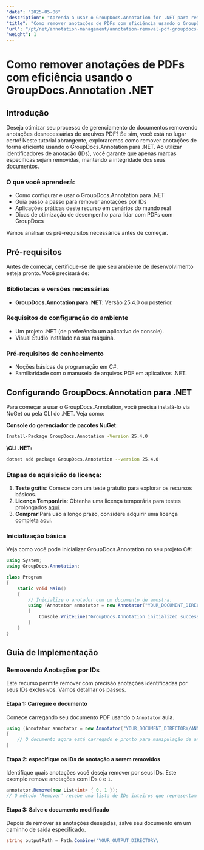 ```yaml
---
"date": "2025-05-06"
"description": "Aprenda a usar o GroupDocs.Annotation for .NET para remover anotações por ID, otimizando seu processo de gerenciamento de documentos com este guia abrangente."
"title": "Como remover anotações de PDFs com eficiência usando o GroupDocs.Annotation .NET"
"url": "/pt/net/annotation-management/annotation-removal-pdf-groupdocs-dotnet-guide/"
"weight": 1
---
```


# Como remover anotações de PDFs com eficiência usando o GroupDocs.Annotation .NET

## Introdução

Deseja otimizar seu processo de gerenciamento de documentos removendo anotações desnecessárias de arquivos PDF? Se sim, você está no lugar certo! Neste tutorial abrangente, exploraremos como remover anotações de forma eficiente usando o GroupDocs.Annotation para .NET. Ao utilizar identificadores de anotação (IDs), você garante que apenas marcas específicas sejam removidas, mantendo a integridade dos seus documentos.

### O que você aprenderá:
- Como configurar e usar o GroupDocs.Annotation para .NET
- Guia passo a passo para remover anotações por IDs
- Aplicações práticas deste recurso em cenários do mundo real
- Dicas de otimização de desempenho para lidar com PDFs com GroupDocs

Vamos analisar os pré-requisitos necessários antes de começar.

## Pré-requisitos

Antes de começar, certifique-se de que seu ambiente de desenvolvimento esteja pronto. Você precisará de:

### Bibliotecas e versões necessárias
- **GroupDocs.Annotation para .NET**: Versão 25.4.0 ou posterior.

### Requisitos de configuração do ambiente
- Um projeto .NET (de preferência um aplicativo de console).
- Visual Studio instalado na sua máquina.

### Pré-requisitos de conhecimento
- Noções básicas de programação em C#.
- Familiaridade com o manuseio de arquivos PDF em aplicativos .NET.

## Configurando GroupDocs.Annotation para .NET

Para começar a usar o GroupDocs.Annotation, você precisa instalá-lo via NuGet ou pela CLI do .NET. Veja como:

**Console do gerenciador de pacotes NuGet:**
```bash
Install-Package GroupDocs.Annotation -Version 25.4.0
```

**\CLI .NET:**
```bash
dotnet add package GroupDocs.Annotation --version 25.4.0
```

### Etapas de aquisição de licença:
1. **Teste grátis**: Comece com um teste gratuito para explorar os recursos básicos.
2. **Licença Temporária**: Obtenha uma licença temporária para testes prolongados [aqui](https://purchase.groupdocs.com/temporary-license/).
3. **Comprar**:Para uso a longo prazo, considere adquirir uma licença completa [aqui](https://purchase.groupdocs.com/buy).

### Inicialização básica
Veja como você pode inicializar GroupDocs.Annotation no seu projeto C#:

```csharp
using System;
using GroupDocs.Annotation;

class Program
{
    static void Main()
    {
        // Inicialize o anotador com um documento de amostra.
        using (Annotator annotator = new Annotator("YOUR_DOCUMENT_DIRECTORY/ANNOTATED.pdf"))
        {
            Console.WriteLine("GroupDocs.Annotation initialized successfully.");
        }
    }
}
```

## Guia de Implementação

### Removendo Anotações por IDs

Este recurso permite remover com precisão anotações identificadas por seus IDs exclusivos. Vamos detalhar os passos.

#### Etapa 1: Carregue o documento
Comece carregando seu documento PDF usando o `Annotator` aula.

```csharp
using (Annotator annotator = new Annotator("YOUR_DOCUMENT_DIRECTORY/ANNOTATED.pdf"))
{
    // O documento agora está carregado e pronto para manipulação de anotações.
}
```

#### Etapa 2: especifique os IDs de anotação a serem removidos
Identifique quais anotações você deseja remover por seus IDs. Este exemplo remove anotações com IDs `0` e `1`.

```csharp
annotator.Remove(new List<int> { 0, 1 });
// O método 'Remover' recebe uma lista de IDs inteiros que representam as anotações.
```

#### Etapa 3: Salve o documento modificado
Depois de remover as anotações desejadas, salve seu documento em um caminho de saída especificado.

```csharp
string outputPath = Path.Combine("YOUR_OUTPUT_DIRECTORY\